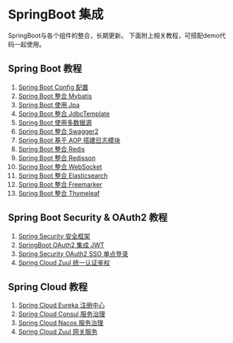 # SpringBoot 集成
SpringBoot与各个组件的整合，长期更新。
下面附上相关教程，可搭配demo代码一起使用。

## Spring Boot 教程
1. [Spring Boot Config 配置](https://www.chenyangjie.com.cn/articles/2020/04/26/1587866159546.html)
2. [Spring Boot 整合 Mybatis](https://www.chenyangjie.com.cn/articles/2020/04/25/1587783556834.html)
3. [Spring Boot 使用 Jpa](https://www.chenyangjie.com.cn/articles/2020/04/25/1587785915374.html)
4. [Spring Boot 整合 JdbcTemplate](https://www.chenyangjie.com.cn/articles/2020/04/25/1587791589614.html)
5. [Spring Boot 使用多数据源](https://www.chenyangjie.com.cn/articles/2020/04/26/1587870133056.html)
5. [Spring Boot 整合 Swagger2 ](https://www.chenyangjie.com.cn/articles/2020/04/26/1587874999744.html)
6. [Spring Boot 基于 AOP 搭建日志模块](https://www.chenyangjie.com.cn/articles/2020/04/26/1587887374923.html)
7. [Spring Boot 整合 Redis](https://www.chenyangjie.com.cn/articles/2019/11/13/1573630151886.html)
8. [Spring Boot 整合 Redisson](https://www.chenyangjie.com.cn/articles/2020/03/28/1585403311935.html)
9. [Spring Boot 整合 WebSocket](https://www.chenyangjie.com.cn/articles/2020/04/26/1587891946175.html)
10. [Spring Boot 整合 Elasticsearch](https://www.chenyangjie.com.cn/articles/2020/04/25/1587820360963.html)
11. [Spring Boot 整合 Freemarker]()
12. [Spring Boot 整合 Thymeleaf]()

## Spring Boot Security & OAuth2 教程
1. [Spring Security 安全框架](https://www.chenyangjie.com.cn/articles/2020/03/15/1584254953580.html)
2. [SpringBoot OAuth2 集成 JWT](https://www.chenyangjie.com.cn/articles/2020/03/14/1584194721393.html)
3. [Spring Security OAuth2 SSO 单点登录](https://www.chenyangjie.com.cn/articles/2020/03/15/1584254982408.html)
4. [Spring Cloud Zuul 统一认证鉴权](https://www.chenyangjie.com.cn/articles/2020/03/22/1584852458180.html)

## Spring Cloud 教程
1. [Spring Cloud Eureka 注册中心]()
2. [Spring Cloud Consul 服务治理]()
3. [Spring Cloud Nacos 服务治理]()
4. [Spring Cloud Zuul 网关服务]()
